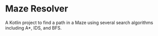# Maze Resolver
A Kotlin project to find a path in a Maze using several search algorithms including A*, IDS, and BFS.
